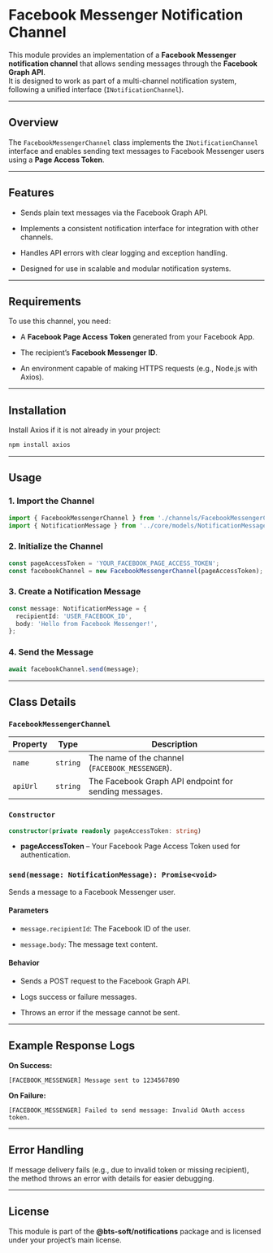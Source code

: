 
# Facebook Messenger Notification Channel

This module provides an implementation of a **Facebook Messenger notification channel** that allows sending messages through the **Facebook Graph API**.  
It is designed to work as part of a multi-channel notification system, following a unified interface (`INotificationChannel`).

---

## Overview

The `FacebookMessengerChannel` class implements the `INotificationChannel` interface and enables sending text messages to Facebook Messenger users using a **Page Access Token**.

---

## Features

- Sends plain text messages via the Facebook Graph API.
    
- Implements a consistent notification interface for integration with other channels.
    
- Handles API errors with clear logging and exception handling.
    
- Designed for use in scalable and modular notification systems.
    

---

## Requirements

To use this channel, you need:

- A **Facebook Page Access Token** generated from your Facebook App.
    
- The recipient’s **Facebook Messenger ID**.
    
- An environment capable of making HTTPS requests (e.g., Node.js with Axios).
    

---

## Installation

Install Axios if it is not already in your project:

```bash
npm install axios
```

---

## Usage

### 1. Import the Channel

```typescript
import { FacebookMessengerChannel } from './channels/FacebookMessengerChannel';
import { NotificationMessage } from '../core/models/NotificationMessage.interface';
```

### 2. Initialize the Channel

```typescript
const pageAccessToken = 'YOUR_FACEBOOK_PAGE_ACCESS_TOKEN';
const facebookChannel = new FacebookMessengerChannel(pageAccessToken);
```

### 3. Create a Notification Message

```typescript
const message: NotificationMessage = {
  recipientId: 'USER_FACEBOOK_ID',
  body: 'Hello from Facebook Messenger!',
};
```

### 4. Send the Message

```typescript
await facebookChannel.send(message);
```

---

## Class Details

### `FacebookMessengerChannel`

|Property|Type|Description|
|---|---|---|
|`name`|`string`|The name of the channel (`FACEBOOK_MESSENGER`).|
|`apiUrl`|`string`|The Facebook Graph API endpoint for sending messages.|

### `Constructor`

```typescript
constructor(private readonly pageAccessToken: string)
```

- **pageAccessToken** – Your Facebook Page Access Token used for authentication.
    

### `send(message: NotificationMessage): Promise<void>`

Sends a message to a Facebook Messenger user.

#### Parameters

- `message.recipientId`: The Facebook ID of the user.
    
- `message.body`: The message text content.
    

#### Behavior

- Sends a POST request to the Facebook Graph API.
    
- Logs success or failure messages.
    
- Throws an error if the message cannot be sent.
    

---

## Example Response Logs

**On Success:**

```
[FACEBOOK_MESSENGER] Message sent to 1234567890
```

**On Failure:**

```
[FACEBOOK_MESSENGER] Failed to send message: Invalid OAuth access token.
```

---

## Error Handling

If message delivery fails (e.g., due to invalid token or missing recipient),  
the method throws an error with details for easier debugging.

---

## License

This module is part of the **@bts-soft/notifications** package and is licensed under your project’s main license.
